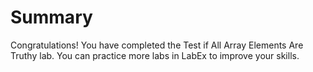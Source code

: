 # Summary

Congratulations! You have completed the Test if All Array Elements Are Truthy lab. You can practice more labs in LabEx to improve your skills.
